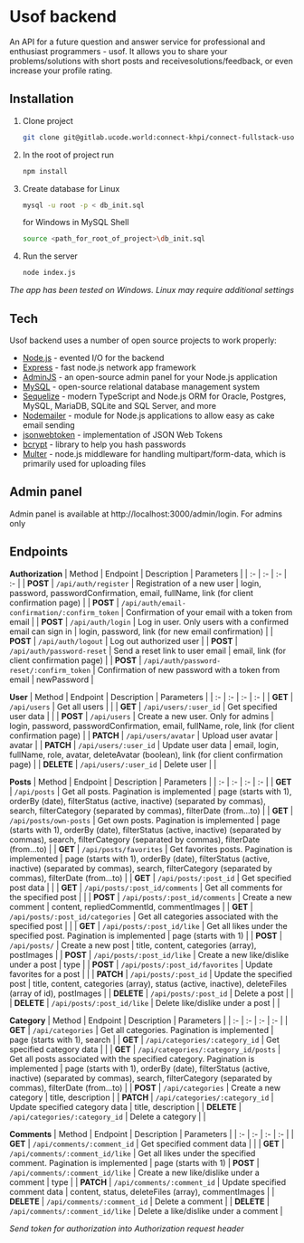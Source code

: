 # Usof backend

An API for a future question and answer service for professional and enthusiast programmers - usof. It allows you to share your problems/solutions with short posts and receivesolutions/feedback, or even increase your profile rating. 

## Installation

1. Clone project 
    ```sh
    git clone git@gitlab.ucode.world:connect-khpi/connect-fullstack-usof-backend/skhomenko.git
    ```
2. In the root of project run
    ```sh
    npm install
    ```
3. Create database
    for Linux
    ```sh
    mysql -u root -p < db_init.sql
    ```
    for Windows in MySQL Shell
    ```sh
    source <path_for_root_of_project>\db_init.sql
    ```
4. Run the server
    ```sh
    node index.js
    ```

*The app has been tested on Windows. Linux may require additional settings*

## Tech

Usof backend uses a number of open source projects to work properly:

- [Node.js](https://nodejs.org/en/) - evented I/O for the backend
- [Express](https://expressjs.com/) - fast node.js network app framework 
- [AdminJS](https://docs.adminjs.co/) - an open-source admin panel for your Node.js application
- [MySQL](https://www.mysql.com/) - open-source relational database management system 
- [Sequelize](https://sequelize.org/) - modern TypeScript and Node.js ORM for Oracle, Postgres, MySQL, MariaDB, SQLite and SQL Server, and more
- [Nodemailer](https://nodemailer.com/about/) - module for Node.js applications to allow easy as cake email sending
- [jsonwebtoken](https://www.npmjs.com/package/jsonwebtoken) - implementation of JSON Web Tokens
- [bcrypt](https://www.npmjs.com/package/bcrypt) - library to help you hash passwords
- [Multer](https://www.npmjs.com/package/multer) - node.js middleware for handling multipart/form-data, which is primarily used for uploading files

## Admin panel

Admin panel is available at http://localhost:3000/admin/login. For admins only

## Endpoints

**Authorization**
| Method | Endpoint | Description | Parameters |
| :- | :- | :- | :- |
| **POST** | `/api/auth/register` | Registration of a new user | login, password, passwordConfirmation, email, fullName, link (for client confirmation page) |
| **POST** | `/api/auth/email-confirmation/:confirm_token` | Confirmation of your email with a token from email |
| **POST** | `/api/auth/login` | Log in user. Only users with a confirmed email can sign in | login, password, link (for new email confirmation) |
| **POST** | `/api/auth/logout` | Log out authorized user |
| **POST** | `/api/auth/password-reset` | Send a reset link to user email | email, link (for client confirmation page) |
| **POST** | `/api/auth/password-reset/:confirm_token` | Confirmation of new password with a token from email | newPassword |

**User**
| Method | Endpoint | Description | Parameters |
| :- | :- | :- | :- |
| **GET** | `/api/users` | Get all users | |
| **GET** | `/api/users/:user_id` | Get specified user data | |
| **POST** | `/api/users` | Create a new user. Only for admins | login, password, passwordConfirmation, email, fullName, role, link (for client confirmation page) |
| **PATCH** | `/api/users/avatar` | Upload user avatar | avatar |
| **PATCH** | `/api/users/:user_id` | Update user data | email, login, fullName, role, avatar, deleteAvatar (boolean), link (for client confirmation page) |
| **DELETE** | `/api/users/:user_id` | Delete user | |

**Posts**
| Method | Endpoint | Description | Parameters |
| :- | :- | :- | :- |
| **GET** | `/api/posts` | Get all posts. Pagination is implemented | page (starts with 1), orderBy (date), filterStatus (active, inactive) (separated by commas), search, filterCategory (separated by commas), filterDate (from...to) |
| **GET** | `/api/posts/own-posts` | Get own posts. Pagination is implemented | page (starts with 1), orderBy (date), filterStatus (active, inactive) (separated by commas), search, filterCategory (separated by commas), filterDate (from...to) |
| **GET** | `/api/posts/favorites` | Get favorites posts. Pagination is implemented | page (starts with 1), orderBy (date), filterStatus (active, inactive) (separated by commas), search, filterCategory (separated by commas), filterDate (from...to) |
| **GET** | `/api/posts/:post_id` | Get specified post data | |
| **GET** | `/api/posts/:post_id/comments` | Get all comments for the specified post | |
| **POST** | `/api/posts/:post_id/comments` | Create a new comment | content, repliedCommentId, commentImages |
| **GET** | `/api/posts/:post_id/categories` | Get all categories associated with the specified post | |
| **GET** | `/api/posts/:post_id/like` | Get all likes under the specified post. Pagination is implemented | page (starts with 1) |
| **POST** | `/api/posts/` | Create a new post | title, content, categories (array), postImages |
| **POST** | `/api/posts/:post_id/like` | Create a new like/dislike under a post | type |
| **POST** | `/api/posts/:post_id/favorites` | Update favorites for a post | |
| **PATCH** | `/api/posts/:post_id` | Update the specified post | title, content, categories (array), status (active, inactive), deleteFiles (array of id), postImages |
| **DELETE** | `/api/posts/:post_id` | Delete a post | |
| **DELETE** | `/api/posts/:post_id/like` | Delete like/dislike under a post | |

**Category**
| Method | Endpoint | Description | Parameters |
| :- | :- | :- | :- |
| **GET** | `/api/categories` | Get all categories. Pagination is implemented | page (starts with 1), search |
| **GET** | `/api/categories/:category_id` | Get specified category data | |
| **GET** | `/api/categories/:category_id/posts` | Get all posts associated with the specified category. Pagination is implemented | page (starts with 1), orderBy (date), filterStatus (active, inactive) (separated by commas), search, filterCategory (separated by commas), filterDate (from...to) |
| **POST** | `/api/categories` | Create a new category | title, description |
| **PATCH** | `/api/categories/:category_id` | Update specified category data | title, description |
| **DELETE** | `/api/categories/:category_id` | Delete a category | |

**Comments**
| Method | Endpoint | Description | Parameters |
| :- | :- | :- | :- |
| **GET** | `/api/comments/:comment_id` | Get specified comment data | |
| **GET** | `/api/comments/:comment_id/like` | Get all likes under the specified comment. Pagination is implemented | page (starts with 1)
| **POST** | `/api/comments/:comment_id/like` | Create a new like/dislike under a comment | type |
| **PATCH** | `/api/comments/:comment_id` | Update specified comment data | content, status, deleteFiles (array), commentImages |
| **DELETE** | `/api/comments/:comment_id` | Delete a comment |
| **DELETE** | `/api/comments/:comment_id/like` | Delete a like/dislike under a comment |

*Send token for authorization into Authorization request header*

